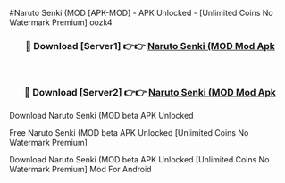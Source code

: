 #Naruto Senki (MOD [APK-MOD] - APK Unlocked - [Unlimited Coins No Watermark Premium] oozk4



<div align="center">

<h3>🔴 Download [Server1] 👉👉 <a href="https://momento.my/?title=Naruto_Senki_(MOD">Naruto Senki (MOD Mod Apk</a></h3><br>

<h3>🔴 Download [Server2] 👉👉 <a href="https://momento.my/?title=Naruto_Senki_(MOD">Naruto Senki (MOD Mod Apk</a></h3>
</div>



Download Naruto Senki (MOD beta APK Unlocked

Free Naruto Senki (MOD beta APK Unlocked [Unlimited Coins No Watermark Premium]

Download Naruto Senki (MOD beta APK Unlocked [Unlimited Coins No Watermark Premium] Mod For Android
